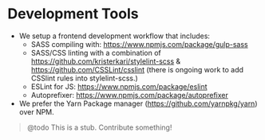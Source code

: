 # Development Tools

*   We setup a frontend development workflow that includes:
    *   SASS compiling with: <https://www.npmjs.com/package/gulp-sass>
    *   SASS/CSS linting with a combination of <https://github.com/kristerkari/stylelint-scss> & <https://github.com/CSSLint/csslint> (there is ongoing work to add CSSlint rules into stylelint-scss.)
    *   ESLint for JS: <https://www.npmjs.com/package/eslint>
    *   Autoprefixer: <https://www.npmjs.com/package/autoprefixer>
*   We prefer the Yarn Package manager (<https://github.com/yarnpkg/yarn>) over NPM.

> @todo This is a stub. Contribute something!
